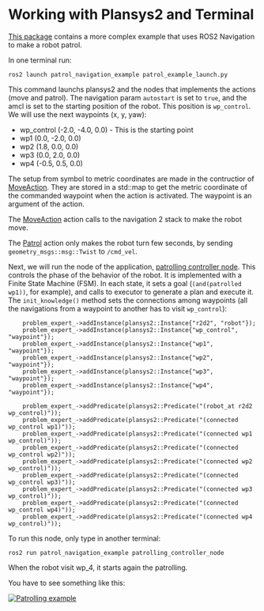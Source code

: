 # Working with Plansys2 and Terminal

[This package](plansys2_examples/patrol_navigation_example) contains a more complex  example that uses ROS2 Navigation to make a robot patrol.

In one terminal run:

```
ros2 launch patrol_navigation_example patrol_example_launch.py
```

This command launchs plansys2 and the nodes that implements the actions (move and patrol). The navigation param `autostart` is set to `true`, and the amcl is set to the starting position of the robot. This position is `wp_control`. We will use the next waypoints (x, y, yaw):

- wp_control (-2.0, -4.0, 0.0) - This is the starting point
- wp1 (0.0, -2.0, 0.0)
- wp2 (1.8, 0.0, 0.0)
- wp3 (0.0, 2.0, 0.0)
- wp4 (-0.5, 0.5, 0.0)

The setup from symbol to metric coordinates are made in the contructior of [MoveAction](plansys2_examples/patrol_navigation_example/src/move_action_node.cpp). They are stored in a std::map to get the metric coordinate of the commanded waypoint when the action is activated. The waypoint is an argument of the action.

The [MoveAction](plansys2_examples/patrol_navigation_example/src/move_action_node.cpp) action calls to the navigation 2 stack to make the robot move.

The [Patrol](plansys2_examples/patrol_navigation_example/src/patrol_action_node.cpp) action only makes the robot turn few seconds, by sending `geometry_msgs::msg::Twist` to `/cmd_vel`.

Next, we will run the node of the application, [patrolling controller node](plansys2_examples/patrol_navigation_example/src/patrolling_controller_node.cpp). This controls the phase of the behavior of the robot. It is implemented with a Finite State Machine (FSM). In each state, it sets a goal (`(and(patrolled wp1))`, for example), and calls to executor to generate a plan and execute it. The `init_knowledge()` method sets the connections among waypoints (all the navigations from a waypoint to another has to visit `wp_control`):

```
    problem_expert_->addInstance(plansys2::Instance{"r2d2", "robot"});
    problem_expert_->addInstance(plansys2::Instance{"wp_control", "waypoint"});
    problem_expert_->addInstance(plansys2::Instance{"wp1", "waypoint"});
    problem_expert_->addInstance(plansys2::Instance{"wp2", "waypoint"});
    problem_expert_->addInstance(plansys2::Instance{"wp3", "waypoint"});
    problem_expert_->addInstance(plansys2::Instance{"wp4", "waypoint"});

    problem_expert_->addPredicate(plansys2::Predicate("(robot_at r2d2 wp_control)"));
    problem_expert_->addPredicate(plansys2::Predicate("(connected wp_control wp1)"));
    problem_expert_->addPredicate(plansys2::Predicate("(connected wp1 wp_control)"));
    problem_expert_->addPredicate(plansys2::Predicate("(connected wp_control wp2)"));
    problem_expert_->addPredicate(plansys2::Predicate("(connected wp2 wp_control)"));
    problem_expert_->addPredicate(plansys2::Predicate("(connected wp_control wp3)"));
    problem_expert_->addPredicate(plansys2::Predicate("(connected wp3 wp_control)"));
    problem_expert_->addPredicate(plansys2::Predicate("(connected wp_control wp4)"));
    problem_expert_->addPredicate(plansys2::Predicate("(connected wp4 wp_control)"));
```

To run this node, only type in another terminal:

```
ros2 run patrol_navigation_example patrolling_controller_node
```

When the robot visit wp_4, it starts again the patrolling.

You have to see something like this:

[![Patrolling example](https://img.youtube.com/vi/fAEGySqefwo/0.jpg)](https://www.youtube.com/watch?v=fAEGySqefwo)



